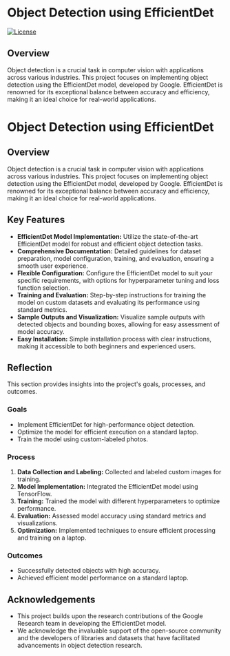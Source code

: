 # Object Detection using EfficientDet

[![License](https://img.shields.io/badge/license-MIT-blue.svg)](LICENSE)

## Overview

Object detection is a crucial task in computer vision with applications across various industries. This project focuses on implementing object detection using the EfficientDet model, developed by Google. EfficientDet is renowned for its exceptional balance between accuracy and efficiency, making it an ideal choice for real-world applications.


# Object Detection using EfficientDet

## Overview
Object detection is a crucial task in computer vision with applications across various industries. This project focuses on implementing object detection using the EfficientDet model, developed by Google. EfficientDet is renowned for its exceptional balance between accuracy and efficiency, making it an ideal choice for real-world applications.

## Key Features
- **EfficientDet Model Implementation:** Utilize the state-of-the-art EfficientDet model for robust and efficient object detection tasks.
- **Comprehensive Documentation:** Detailed guidelines for dataset preparation, model configuration, training, and evaluation, ensuring a smooth user experience.
- **Flexible Configuration:** Configure the EfficientDet model to suit your specific requirements, with options for hyperparameter tuning and loss function selection.
- **Training and Evaluation:** Step-by-step instructions for training the model on custom datasets and evaluating its performance using standard metrics.
- **Sample Outputs and Visualization:** Visualize sample outputs with detected objects and bounding boxes, allowing for easy assessment of model accuracy.
- **Easy Installation:** Simple installation process with clear instructions, making it accessible to both beginners and experienced users.

## Reflection
This section provides insights into the project's goals, processes, and outcomes.

### Goals
- Implement EfficientDet for high-performance object detection.
- Optimize the model for efficient execution on a standard laptop.
- Train the model using custom-labeled photos.

### Process
1. **Data Collection and Labeling:** Collected and labeled custom images for training.
2. **Model Implementation:** Integrated the EfficientDet model using TensorFlow.
3. **Training:** Trained the model with different hyperparameters to optimize performance.
4. **Evaluation:** Assessed model accuracy using standard metrics and visualizations.
5. **Optimization:** Implemented techniques to ensure efficient processing and training on a laptop.

### Outcomes
- Successfully detected objects with high accuracy.
- Achieved efficient model performance on a standard laptop.



## Acknowledgements

- This project builds upon the research contributions of the Google Research team in developing the EfficientDet model.
- We acknowledge the invaluable support of the open-source community and the developers of libraries and datasets that have facilitated advancements in object detection research.

